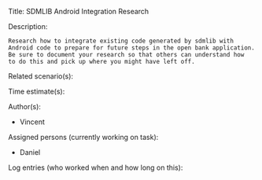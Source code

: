 Title: SDMLIB Android Integration Research

Description:

	Research how to integrate existing code generated by sdmlib with
	Android code to prepare for future steps in the open bank application.
	Be sure to document your research so that others can understand how
	to do this and pick up where you might have left off.
	
Related scenario(s):


  
Time estimate(s):

  

Author(s):

  - Vincent

Assigned persons (currently working on task):

  - Daniel

Log entries (who worked when and how long on this):


